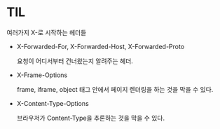 # TIL

여러가지 X-로 시작하는 헤더들

- X-Forwarded-For, X-Forwarded-Host, X-Forwarded-Proto

  요청이 어디서부터 건너왔는지 알려주는 헤더.

- X-Frame-Options

  frame, iframe, object 태그 안에서 페이지 렌더링을 하는 것을 막을 수 있다.

- X-Content-Type-Options

  브라우저가 Content-Type을 추론하는 것을 막을 수 있다.